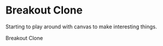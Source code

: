 Breakout Clone
===============

Starting to play around with canvas to make interesting things.

Breakout Clone 
